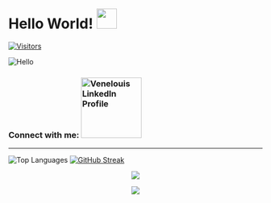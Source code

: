 # Hello World! <img src="https://media.giphy.com/media/hvRJCLFzcasrR4ia7z/giphy.gif" width="40px">
[![Visitors](https://api.visitorbadge.io/api/combined?path=https%3A%2F%2Fgithub.com%2Fvenelouis&label=visitors%20(daily%2Ftotal)%3A&labelColor=%23000000&countColor=%2327b800&labelStyle=upper)](https://visitorbadge.io/status?path=https%3A%2F%2Fgithub.com%2Fvenelouis)

![Hello](https://media.giphy.com/media/MC6eSuC3yypCU/giphy.gif) 
### Connect with me:  <a href="https://www.linkedin.com/in/venelouis/" target="_blank"><img src="https://content.linkedin.com/content/dam/me/business/en-us/amp/brand-site/v2/bg/Chinese-LI-Logo.svg.original.svg" alt="Venelouis LinkedIn Profile" width="120" ></a>
---
<img src="https://github-readme-stats.vercel.app/api/top-langs/?username=venelouis&layout=compact&langs_count=10&theme=radical&custom_title=Top%20Languages" alt="Top Languages" /></a>
[![GitHub Streak](https://streak-stats.demolab.com?user=venelouis&theme=burnt-neon)](https://git.io/streak-stats)

<p align="center"><img src="https://github-profile-trophy.vercel.app/?username=venelouis&theme=juicyfresh"/></a></p>

<p align="center"><img src="https://github-readme-stats.vercel.app/api?username=venelouis&show_icons=true\&show=reviews,discussions_started,discussions_answered,prs_merged,prs_merged_percentage&theme=radical&rank_icon=percentile"/></a></p>


<!-- comentários html:
![Venelouis's GitHub stats](https://github-readme-stats.vercel.app/api?username=venelouis\&show_icons=true\&show=reviews,discussions_started,discussions_answered,prs_merged,prs_merged_percentage&theme=radical&rank_icon=percentile) 

<p align="right"><a href="https://github.com/ryo-ma/github-profile-trophy" target="blank"><img src="https://github-profile-trophy.vercel.app/?username=venelouis&column=4&margin-w=15&margin-h=15&theme=dracula" alt="GitHub Trophies" /></a></p> 

<p align="center"><a href="https://github.com/ryo-ma/github-profile-trophy" target="blank"><img src="https://github-profile-trophy.vercel.app/?username=venelouis&column=4&margin-w=15&margin-h=15&theme=radical" alt="GitHub Trophies" /></a></p>
